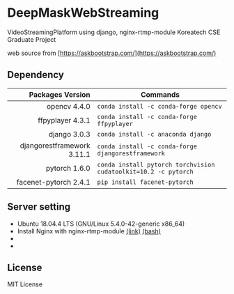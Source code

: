 # DeepMaskWebStreaming
VideoStreamingPlatform using django, nginx-rtmp-module
Koreatech CSE Graduate Project

web source from [https://askbootstrap.com/](https://askbootstrap.com/)

## Dependency
| Packages Version | Commands |
|--:|---|
| opencv 4.4.0 | ```conda install -c conda-forge opencv``` |
|ffpyplayer 4.3.1 | ```conda install -c conda-forge ffpyplayer```|
| django 3.0.3 | ```conda install -c anaconda django```|
| djangorestframework 3.11.1 | ```conda install -c conda-forge djangorestframework```|
| pytorch 1.6.0 | ```conda install pytorch torchvision cudatoolkit=10.2 -c pytorch```|
| facenet-pytorch 2.4.1 | ```pip install facenet-pytorch```|

## Server setting
- Ubuntu 18.04.4 LTS (GNU/Linux 5.4.0-42-generic x86_64)
- Install Nginx with nginx-rtmp-module [(link)](https://github.com/arut/nginx-rtmp-module) [(bash)](https://github.com/whitepurple/VideoStreamingPlatform/blob/master/install_nginx_with_rtmp_module.sh)
- 
- 



## License
MIT License
